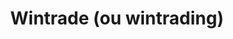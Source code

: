 ---
layout: term
title: 'Wintrade (ou wintrading)'
name: wintrade
description: "Entente entre faction, voire multi compte de chaque faction, pour gagner de l'AP. Contraire au règlement."
---